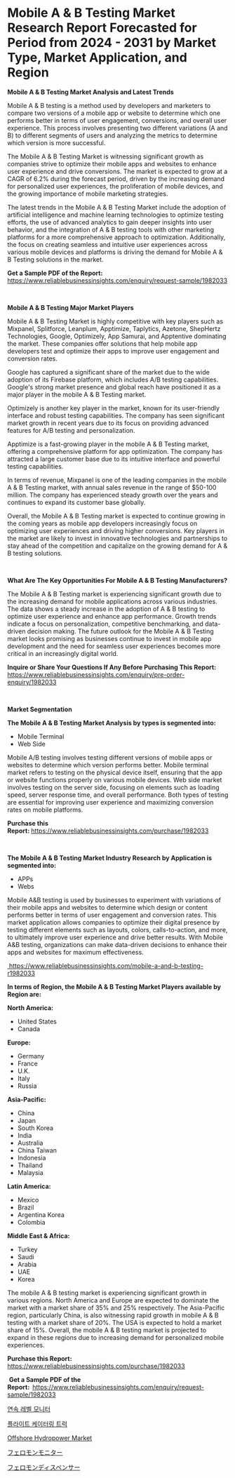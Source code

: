 <p><h1>Mobile A & B Testing Market Research Report Forecasted for Period from 2024 -  2031 by Market Type, Market Application, and Region</h1></p><p><strong>Mobile A & B Testing Market Analysis and Latest Trends</strong></p>
<p><p>Mobile A & B testing is a method used by developers and marketers to compare two versions of a mobile app or website to determine which one performs better in terms of user engagement, conversions, and overall user experience. This process involves presenting two different variations (A and B) to different segments of users and analyzing the metrics to determine which version is more successful.</p><p>The Mobile A & B Testing Market is witnessing significant growth as companies strive to optimize their mobile apps and websites to enhance user experience and drive conversions. The market is expected to grow at a CAGR of 6.2% during the forecast period, driven by the increasing demand for personalized user experiences, the proliferation of mobile devices, and the growing importance of mobile marketing strategies.</p><p>The latest trends in the Mobile A & B Testing Market include the adoption of artificial intelligence and machine learning technologies to optimize testing efforts, the use of advanced analytics to gain deeper insights into user behavior, and the integration of A & B testing tools with other marketing platforms for a more comprehensive approach to optimization. Additionally, the focus on creating seamless and intuitive user experiences across various mobile devices and platforms is driving the demand for Mobile A & B Testing solutions in the market.</p></p>
<p><strong>Get a Sample PDF of the Report:&nbsp;</strong> <a href="https://www.reliablebusinessinsights.com/enquiry/request-sample/1982033">https://www.reliablebusinessinsights.com/enquiry/request-sample/1982033</a></p>
<p>&nbsp;</p>
<p><strong>Mobile A & B Testing Major Market Players</strong></p>
<p><p>Mobile A & B Testing Market is highly competitive with key players such as Mixpanel, Splitforce, Leanplum, Apptimize, Taplytics, Azetone, ShepHertz Technologies, Google, Optimizely, App Samurai, and Apptentive dominating the market. These companies offer solutions that help mobile app developers test and optimize their apps to improve user engagement and conversion rates.</p><p>Google has captured a significant share of the market due to the wide adoption of its Firebase platform, which includes A/B testing capabilities. Google's strong market presence and global reach have positioned it as a major player in the mobile A & B Testing market.</p><p>Optimizely is another key player in the market, known for its user-friendly interface and robust testing capabilities. The company has seen significant market growth in recent years due to its focus on providing advanced features for A/B testing and personalization.</p><p>Apptimize is a fast-growing player in the mobile A & B Testing market, offering a comprehensive platform for app optimization. The company has attracted a large customer base due to its intuitive interface and powerful testing capabilities.</p><p>In terms of revenue, Mixpanel is one of the leading companies in the mobile A & B Testing market, with annual sales revenue in the range of $50-100 million. The company has experienced steady growth over the years and continues to expand its customer base globally.</p><p>Overall, the Mobile A & B Testing market is expected to continue growing in the coming years as mobile app developers increasingly focus on optimizing user experiences and driving higher conversions. Key players in the market are likely to invest in innovative technologies and partnerships to stay ahead of the competition and capitalize on the growing demand for A & B testing solutions.</p></p>
<p>&nbsp;</p>
<p><strong>What Are The Key Opportunities For Mobile A & B Testing Manufacturers?</strong></p>
<p><p>The Mobile A & B Testing market is experiencing significant growth due to the increasing demand for mobile applications across various industries. The data shows a steady increase in the adoption of A & B testing to optimize user experience and enhance app performance. Growth trends indicate a focus on personalization, competitive benchmarking, and data-driven decision making. The future outlook for the Mobile A & B Testing market looks promising as businesses continue to invest in mobile app development and the need for seamless user experiences becomes more critical in an increasingly digital world.</p></p>
<p><strong>Inquire or Share Your Questions If Any Before Purchasing This Report:</strong> <a href="https://www.reliablebusinessinsights.com/enquiry/pre-order-enquiry/1982033">https://www.reliablebusinessinsights.com/enquiry/pre-order-enquiry/1982033</a></p>
<p>&nbsp;</p>
<p><strong>Market Segmentation</strong></p>
<p><strong>The Mobile A & B Testing Market Analysis by types is segmented into:</strong></p>
<p><ul><li>Mobile Terminal</li><li>Web Side</li></ul></p>
<p><p>Mobile A/B testing involves testing different versions of mobile apps or websites to determine which version performs better. Mobile terminal market refers to testing on the physical device itself, ensuring that the app or website functions properly on various mobile devices. Web side market involves testing on the server side, focusing on elements such as loading speed, server response time, and overall performance. Both types of testing are essential for improving user experience and maximizing conversion rates on mobile platforms.</p></p>
<p><strong>Purchase this Report:&nbsp;</strong><a href="https://www.reliablebusinessinsights.com/purchase/1982033">https://www.reliablebusinessinsights.com/purchase/1982033</a></p>
<p>&nbsp;</p>
<p><strong>The Mobile A & B Testing Market Industry Research by Application is segmented into:</strong></p>
<p><ul><li>APPs</li><li>Webs</li></ul></p>
<p><p>Mobile A&B testing is used by businesses to experiment with variations of their mobile apps and websites to determine which design or content performs better in terms of user engagement and conversion rates. This market application allows companies to optimize their digital presence by testing different elements such as layouts, colors, calls-to-action, and more, to ultimately improve user experience and drive better results. With Mobile A&B testing, organizations can make data-driven decisions to enhance their apps and websites for maximum effectiveness.</p></p>
<p><a href="https://www.reliablebusinessinsights.com/mobile-a-and-b-testing-r1982033">&nbsp;https://www.reliablebusinessinsights.com/mobile-a-and-b-testing-r1982033</a></p>
<p><strong>In terms of Region, the Mobile A & B Testing Market Players available by Region are:</strong></p>
<p>
    <p> <strong> North America: </strong>
        <ul>
            <li>United States</li>
            <li>Canada</li>
        </ul>
        </p> 
    <p> <strong> Europe: </strong>
        <ul>
            <li>Germany</li>
            <li>France</li>
            <li>U.K.</li>
            <li>Italy</li>
            <li>Russia</li>
        </ul>
        </p> 
    <p> <strong> Asia-Pacific: </strong>
        <ul>
            <li>China</li>
            <li>Japan</li>
            <li>South Korea</li>
            <li>India</li>
            <li>Australia</li>
            <li>China Taiwan</li>
            <li>Indonesia</li>
            <li>Thailand</li>
            <li>Malaysia</li>
        </ul>
        </p> 
    <p> <strong> Latin America: </strong>
        <ul>
            <li>Mexico</li>
            <li>Brazil</li>
            <li>Argentina Korea</li>
            <li>Colombia</li>
        </ul>
        </p> 
    <p> <strong> Middle East & Africa: </strong>
        <ul>
            <li>Turkey</li>
            <li>Saudi</li>
            <li>Arabia</li>
            <li>UAE</li>
            <li>Korea</li>
        </ul>
    </p>
    </p>
<p><p>The mobile A & B testing market is experiencing significant growth in various regions. North America and Europe are expected to dominate the market with a market share of 35% and 25% respectively. The Asia-Pacific region, particularly China, is also witnessing rapid growth in mobile A & B testing with a market share of 20%. The USA is expected to hold a market share of 15%. Overall, the mobile A & B testing market is projected to expand in these regions due to increasing demand for personalized mobile experiences.</p></p>
<p><strong>Purchase this Report: </strong><a href="https://www.reliablebusinessinsights.com/purchase/1982033">https://www.reliablebusinessinsights.com/purchase/1982033</a></p>
<p>&nbsp;<strong>Get a Sample PDF of the Report:&nbsp;&nbsp;</strong><a href="https://www.reliablebusinessinsights.com/enquiry/request-sample/1982033">https://www.reliablebusinessinsights.com/enquiry/request-sample/1982033</a></p>
<p><strong></strong></p>
<p><p><a href="https://github.com/khytkeqagplkzqvh/Market-Research-Report-List-2/blob/main/4371054161742.md">연속 레벨 모니터</a></p><p><a href="https://github.com/TimmyMann6767/Market-Research-Report-List-2/blob/main/9925868161743.md">플라이트 케이터링 트럭</a></p><p><a href="https://github.com/sifatuddin25/Market-Research-Report-List-1/blob/main/offshore-hydropower-market.md">Offshore Hydropower Market</a></p><p><a href="https://github.com/KaydenJohns1964/Market-Research-Report-List-2/blob/main/6461147151836.md">フェロモンモニター</a></p><p><a href="https://github.com/marbadji/Market-Research-Report-List-2/blob/main/6292433151835.md">フェロモンディスペンサー</a></p></p>
